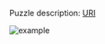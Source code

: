 Puzzle description: [URI](https://en.wikipedia.org/wiki/Tower_of_Hanoi)


![example](../../../../assets/algorithms-descriptions/tower-of-hanoi-puzzle/assets/example.png)
